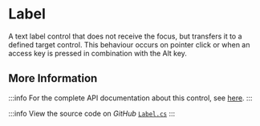 # Label

A text label control that does not receive the focus, but transfers it to a defined target control. This behaviour occurs on pointer click or when an access key is pressed in combination with the Alt key.



## More Information

:::info
For the complete API documentation about this control, see [here](https://reference.avaloniaui.net/api/Avalonia.Controls/Label/).
:::

:::info
View the source code on _GitHub_ [`Label.cs`](https://github.com/AvaloniaUI/Avalonia/blob/master/src/Avalonia.Controls/Label.cs)
:::
